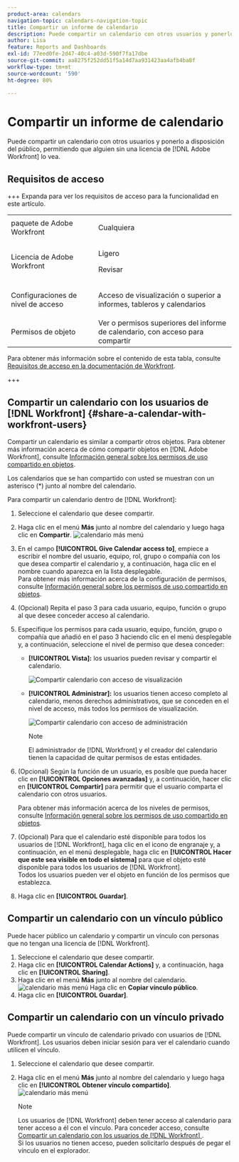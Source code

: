 ```yaml
---
product-area: calendars
navigation-topic: calendars-navigation-topic
title: Compartir un informe de calendario
description: Puede compartir un calendario con otros usuarios y ponerlo a disposición del público, permitiendo que alguien sin una licencia de  [!DNL Adobe Workfront]  lo vea.
author: Lisa
feature: Reports and Dashboards
exl-id: 77eed0fe-2d47-40c4-a03d-590f7fa17dbe
source-git-commit: aa8275f252dd51f5a14d7aa931423aa4afb4ba8f
workflow-type: tm+mt
source-wordcount: '590'
ht-degree: 80%

---
```


# Compartir un informe de calendario


Puede compartir un calendario con otros usuarios y ponerlo a disposición del público, permitiendo que alguien sin una licencia de [!DNL Adobe Workfront] lo vea.

## Requisitos de acceso

+++ Expanda para ver los requisitos de acceso para la funcionalidad en este artículo.

<table style="table-layout:auto"> 
 <col> 
 </col> 
 <col> 
 </col> 
 <tbody> 
  <tr> 
   <td role="rowheader">paquete de Adobe Workfront</td> 
   <td> <p>Cualquiera</p> </td> 
  </tr> 
  <tr> 
   <td role="rowheader">Licencia de Adobe Workfront</td> 
   <td><p>Ligero</p>
       <p>Revisar</p></td> 
  </tr> 
  <tr> 
   <td role="rowheader">Configuraciones de nivel de acceso</td> 
   <td> <p> Acceso de visualización o superior a informes, tableros y calendarios</p></td> 
  </tr> 
  <tr> 
   <td role="rowheader">Permisos de objeto</td> 
   <td>Ver o permisos superiores del informe de calendario, con acceso para compartir</td> 
  </tr> 
 </tbody> 
</table>

Para obtener más información sobre el contenido de esta tabla, consulte [Requisitos de acceso en la documentación de Workfront](/help/quicksilver/administration-and-setup/add-users/access-levels-and-object-permissions/access-level-requirements-in-documentation.md).

+++

## Compartir un calendario con los usuarios de [!DNL Workfront] {#share-a-calendar-with-workfront-users}

Compartir un calendario es similar a compartir otros objetos. Para obtener más información acerca de cómo compartir objetos en [!DNL Adobe Workfront], consulte [Información general sobre los permisos de uso compartido en objetos](../../../workfront-basics/grant-and-request-access-to-objects/sharing-permissions-on-objects-overview.md).

Los calendarios que se han compartido con usted se muestran con un asterisco (&#42;) junto al nombre del calendario.

Para compartir un calendario dentro de [!DNL Workfront]:

1. Seleccione el calendario que desee compartir.
1. Haga clic en el menú **Más** junto al nombre del calendario y luego haga clic en **Compartir**.
   ![calendario más menú](assets/more-menu-calendar.png)
1. En el campo **[!UICONTROL Give Calendar access to]**, empiece a escribir el nombre del usuario, equipo, rol, grupo o compañía con los que desea compartir el calendario y, a continuación, haga clic en el nombre cuando aparezca en la lista desplegable.\
   Para obtener más información acerca de la configuración de permisos, consulte [Información general sobre los permisos de uso compartido en objetos](../../../workfront-basics/grant-and-request-access-to-objects/sharing-permissions-on-objects-overview.md).

1. (Opcional) Repita el paso 3 para cada usuario, equipo, función o grupo al que desee conceder acceso al calendario.
1. Especifique los permisos para cada usuario, equipo, función, grupo o compañía que añadió en el paso 3 haciendo clic en el menú desplegable y, a continuación, seleccione el nivel de permiso que desea conceder:

   * **[!UICONTROL Vista]:** los usuarios pueden revisar y compartir el calendario.

     ![Compartir calendario con acceso de visualización](assets/view-calendar.png)

   * **[!UICONTROL Administrar]:** los usuarios tienen acceso completo al calendario, menos derechos administrativos, que se conceden en el nivel de acceso, más todos los permisos de visualización.

     ![Compartir calendario con acceso de administración](assets/manage-calendar.png)

     >[!NOTE]
     >
     >El administrador de [!DNL Workfront] y el creador del calendario tienen la capacidad de quitar permisos de estas entidades.

1. (Opcional) Según la función de un usuario, es posible que pueda hacer clic en **[!UICONTROL Opciones avanzadas]** y, a continuación, hacer clic en **[!UICONTROL Compartir]**&#x200B; para permitir que el usuario comparta el calendario con otros usuarios.

   Para obtener más información acerca de los niveles de permisos, consulte [Información general sobre los permisos de uso compartido en objetos](../../../workfront-basics/grant-and-request-access-to-objects/sharing-permissions-on-objects-overview.md).

1. (Opcional) Para que el calendario esté disponible para todos los usuarios de [!DNL Workfront], haga clic en el icono de engranaje y, a continuación, en el menú desplegable, haga clic en **[!UICONTROL Hacer que este sea visible en todo el sistema]** para que el objeto esté disponible para todos los usuarios de [!DNL Workfront].\
   Todos los usuarios pueden ver el objeto en función de los permisos que establezca.

1. Haga clic en **[!UICONTROL Guardar]**.

## Compartir un calendario con un vínculo público

Puede hacer público un calendario y compartir un vínculo con personas que no tengan una licencia de [!DNL Workfront].

1. Seleccione el calendario que desee compartir.
1. Haga clic en **[!UICONTROL Calendar Actions]** y, a continuación, haga clic en **[!UICONTROL Sharing]**.
1. Haga clic en el menú **Más** junto al nombre del calendario.
   ![calendario más menú](assets/more-menu-calendar.png)
Haga clic en **Copiar vínculo público**.
1. Haga clic en **[!UICONTROL Guardar]**.

## Compartir un calendario con un vínculo privado

Puede compartir un vínculo de calendario privado con usuarios de [!DNL Workfront]. Los usuarios deben iniciar sesión para ver el calendario cuando utilicen el vínculo.

1. Seleccione el calendario que desee compartir.
1. Haga clic en el menú **Más** junto al nombre del calendario y luego haga clic en **[!UICONTROL Obtener vínculo compartido]**.
   ![calendario más menú](assets/more-menu-calendar.png)

   >[!NOTE]
   >
   >Los usuarios de [!DNL Workfront] deben tener acceso al calendario para tener acceso a él con el vínculo. Para conceder acceso, consulte [Compartir un calendario con los usuarios de  [!DNL Workfront] ](#share-a-calendar-with-workfront-users).\
   >Si los usuarios no tienen acceso, pueden solicitarlo después de pegar el vínculo en el explorador.
